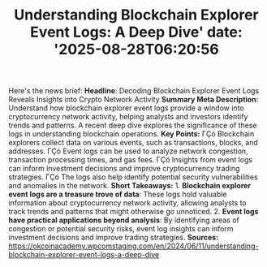 ﻿---
title: "Understanding Blockchain Explorer Event Logs: A Deep Dive'
date: '2025-08-28T06:20:56"
category: "Markets"
summary: ""
slug: "understanding blockchain explorer event logs a deep dive"
source_urls:
  - "https://okcoinacademy.wpcomstaging.com/en/2024/06/11/understanding-blockchain-explorer-event-logs-a-deep-dive"
seo:
  title: "Understanding Blockchain Explorer Event Logs: A Deep Dive | Hash n Hedge'
  description: '"
  keywords: ["news", "markets", "brief"]
---
Here's the news brief:  **Headline**: Decoding Blockchain Explorer Event Logs Reveals Insights into Crypto Network Activity  **Summary Meta Description**: Understand how blockchain explorer event logs provide a window into cryptocurrency network activity, helping analysts and investors identify trends and patterns. A recent deep dive explores the significance of these logs in understanding blockchain operations.  **Key Points:**  ΓÇó Blockchain explorers collect data on various events, such as transactions, blocks, and addresses. ΓÇó Event logs can be used to analyze network congestion, transaction processing times, and gas fees. ΓÇó Insights from event logs can inform investment decisions and improve cryptocurrency trading strategies. ΓÇó The logs also help identify potential security vulnerabilities and anomalies in the network.  **Short Takeaways:**  1. **Blockchain explorer event logs are a treasure trove of data**: These logs hold valuable information about cryptocurrency network activity, allowing analysts to track trends and patterns that might otherwise go unnoticed. 2. **Event logs have practical applications beyond analysis**: By identifying areas of congestion or potential security risks, event log insights can inform investment decisions and improve trading strategies.  **Sources:** https://okcoinacademy.wpcomstaging.com/en/2024/06/11/understanding-blockchain-explorer-event-logs-a-deep-dive 
